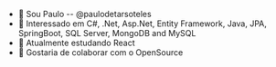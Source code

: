 - 👋 Sou Paulo -- @paulodetarsoteles
- 👀 Interessado em C#, .Net, Asp.Net, Entity Framework, Java, JPA, SpringBoot, SQL Server, MongoDB and MySQL
- 🌱 Atualmente estudando React
- 💞️ Gostaria de colaborar com o OpenSource


<!---
paulodetarsoteles/paulodetarsoteles is a ✨ special ✨ repository because its `README.md` (this file) appears on your GitHub profile.
You can click the Preview link to take a look at your changes.
--->
